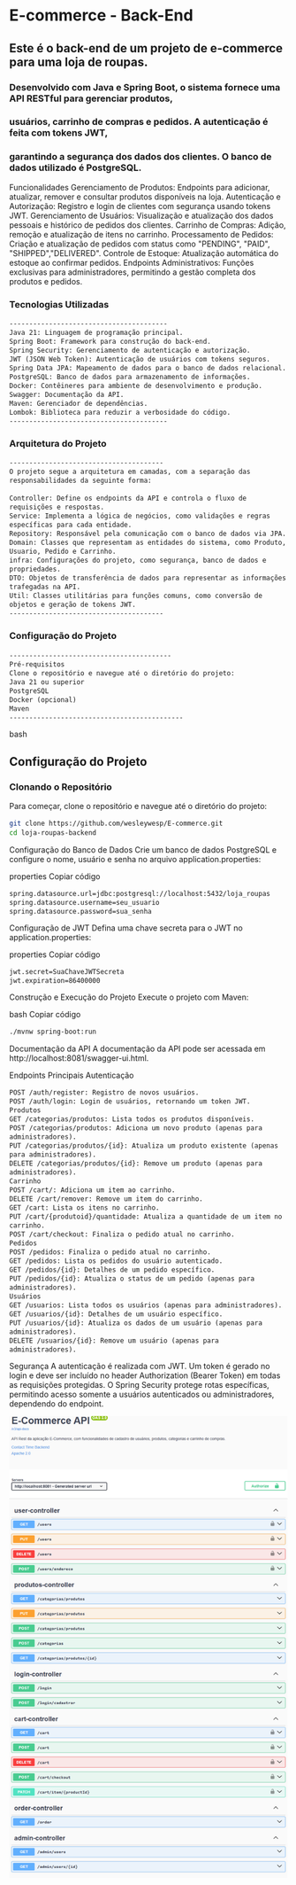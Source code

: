 # E-commerce - Back-End

##  Este é o back-end de um projeto de e-commerce para uma loja de roupas.
### Desenvolvido com Java e Spring Boot, o sistema fornece uma API RESTful para gerenciar produtos,
### usuários, carrinho de compras e pedidos. A autenticação é feita com tokens JWT,
### garantindo a segurança dos dados dos clientes. O banco de dados utilizado é PostgreSQL.

Funcionalidades
Gerenciamento de Produtos: Endpoints para adicionar, atualizar, remover e consultar produtos disponíveis na loja.
Autenticação e Autorização: Registro e login de clientes com segurança usando tokens JWT.
Gerenciamento de Usuários: Visualização e atualização dos dados pessoais e histórico de pedidos dos clientes.
Carrinho de Compras: Adição, remoção e atualização de itens no carrinho.
Processamento de Pedidos: Criação e atualização de pedidos com status como "PENDING", "PAID", "SHIPPED","DELIVERED".
Controle de Estoque: Atualização automática do estoque ao confirmar pedidos.
Endpoints Administrativos: Funções exclusivas para administradores, permitindo a gestão completa dos produtos e pedidos.

### Tecnologias Utilizadas
``` Tecnologias Utilizadas
----------------------------------------
Java 21: Linguagem de programação principal.
Spring Boot: Framework para construção do back-end.
Spring Security: Gerenciamento de autenticação e autorização.
JWT (JSON Web Token): Autenticação de usuários com tokens seguros.
Spring Data JPA: Mapeamento de dados para o banco de dados relacional.
PostgreSQL: Banco de dados para armazenamento de informações.
Docker: Contêineres para ambiente de desenvolvimento e produção.
Swagger: Documentação da API.
Maven: Gerenciador de dependências.
Lombok: Biblioteca para reduzir a verbosidade do código.
----------------------------------------
```

### Arquitetura do Projeto
```Arquitetura do Projeto
---------------------------------------
O projeto segue a arquitetura em camadas, com a separação das responsabilidades da seguinte forma:

Controller: Define os endpoints da API e controla o fluxo de requisições e respostas.
Service: Implementa a lógica de negócios, como validações e regras específicas para cada entidade.
Repository: Responsável pela comunicação com o banco de dados via JPA.
Domain: Classes que representam as entidades do sistema, como Produto, Usuario, Pedido e Carrinho.
infra: Configurações do projeto, como segurança, banco de dados e propriedades.
DTO: Objetos de transferência de dados para representar as informações trafegadas na API.
Util: Classes utilitárias para funções comuns, como conversão de objetos e geração de tokens JWT.
---------------------------------------
```
### Configuração do Projeto
```Configuração do Projeto
-----------------------------------------
Pré-requisitos
Clone o repositório e navegue até o diretório do projeto:
Java 21 ou superior
PostgreSQL
Docker (opcional)
Maven
--------------------------------------------
````
bash

## Configuração do Projeto

### Clonando o Repositório

Para começar, clone o repositório e navegue até o diretório do projeto:

```bash
git clone https://github.com/wesleywesp/E-commerce.git
cd loja-roupas-backend
```
Configuração do Banco de Dados
Crie um banco de dados PostgreSQL e configure o nome, usuário e senha no arquivo application.properties:

properties
Copiar código
```properties
spring.datasource.url=jdbc:postgresql://localhost:5432/loja_roupas
spring.datasource.username=seu_usuario
spring.datasource.password=sua_senha
```
Configuração de JWT
Defina uma chave secreta para o JWT no application.properties:

properties
Copiar código
```properties
jwt.secret=SuaChaveJWTSecreta
jwt.expiration=86400000
```
Construção e Execução do Projeto
Execute o projeto com Maven:

bash
Copiar código
```bash
./mvnw spring-boot:run
```
Documentação da API
A documentação da API pode ser acessada em http://localhost:8081/swagger-ui.html.

Endpoints Principais
Autenticação
``` autenticação
POST /auth/register: Registro de novos usuários.
POST /auth/login: Login de usuários, retornando um token JWT.
Produtos
GET /categorias/produtos: Lista todos os produtos disponíveis.
POST /categorias/produtos: Adiciona um novo produto (apenas para administradores).
PUT /categorias/produtos/{id}: Atualiza um produto existente (apenas para administradores).
DELETE /categorias/produtos/{id}: Remove um produto (apenas para administradores).
Carrinho
POST /cart/: Adiciona um item ao carrinho.
DELETE /cart/remover: Remove um item do carrinho.
GET /cart: Lista os itens no carrinho.
PUT /cart/{produtoid}/quantidade: Atualiza a quantidade de um item no carrinho.
POST /cart/checkout: Finaliza o pedido atual no carrinho.
Pedidos
POST /pedidos: Finaliza o pedido atual no carrinho.
GET /pedidos: Lista os pedidos do usuário autenticado.
GET /pedidos/{id}: Detalhes de um pedido específico.
PUT /pedidos/{id}: Atualiza o status de um pedido (apenas para administradores).
Usuários
GET /usuarios: Lista todos os usuários (apenas para administradores).
GET /usuarios/{id}: Detalhes de um usuário específico.
PUT /usuarios/{id}: Atualiza os dados de um usuário (apenas para administradores).
DELETE /usuarios/{id}: Remove um usuário (apenas para administradores).
```
Segurança
A autenticação é realizada com JWT. Um token é gerado no login e deve ser incluído no header 
Authorization (Bearer Token)
em todas as requisições protegidas. 
O Spring Security protege rotas específicas,
permitindo acesso somente a usuários autenticados ou administradores, dependendo do endpoint.

![Swagger-ui](img/swagger-ui.png)

